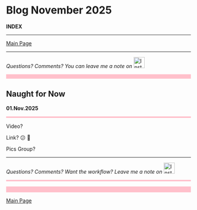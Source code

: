 # Blog November 2025

<style>
  .flex-container {display: flex; gap: 20px; align-items: flex-start;}
  .column {flex: 1 1 0; min-width: 0;}
  .column--right {border-left: 1px solid var(--md-default-fg-color--lightest); padding-left: 20px; }
</style>

**INDEX**

<!--
[Kontext and SRPO](#kontext-and-srpo)  
/-->

---

[Main Page](../index.md)

---

*Questions? Comments? You can leave me a note on* 
<a href="https://www.instagram.com/skchn0rthw1nd" target="_blank" rel="noopener noreferrer">
<img src="/assets/images/misc/Instagram_icon.png" alt="Instagram_icon" width="30" loading="lazy"></a>

<hr style="height:12px;border-width:0;color:pink;background-color:pink">










## Naught for Now

**01.Nov.2025**   

<!--
<a href="/assets/images/emily/36-VictTrain.jpg" target="_blank" rel="noopener">
<img src="/assets/images/emily/36-VictTrain.jpg" alt="Victorian Train-front" width="140" align="left"></a>

<a href="/assets/images/emily/37-VictTrain.jpg" target="_blank" rel="noopener">
<img src="/assets/images/emily/37-VictTrain.jpg" alt="Victorian Train-back" width="140" align="right"></a>
/-->


<hr style="height:4px;border-width:0;color:pink;background-color:pink">






Video?

<!--
<div style="position:relative;padding-top:56.25%">
  <iframe src="https://customer-ze4n45l8rqsb9yse.cloudflarestream.com/8cd2f116617fd567782e073f7fb11311/iframe"
          allow="accelerometer;gyroscope;autoplay;encrypted-media;picture-in-picture"
          allowfullscreen
          style="border:none;position:absolute;inset:0;width:75%;height:75%"></iframe>
</div>
/-->


Link? 😕 🤭

<!--
... [bit of work](../other/Garden25.md#garden-bed-liner) ...

... [our Discussion](../visual/Person2.md) ...

/-->
 

Pics Group?

<!--
<style>
  .flex-container {display: flex; gap: 20px;}
  .column {width: 100%;}
</style>

<div class="flex-container">
  <div class="column">

    <a href="/assets/images/emily/46-1Serene.jpg" target="_blank" rel="noopener">
    <img src="/assets/images/emily/46-1Serene.jpg" alt="Serene" width="280"></a>

    <a href="/assets/images/emily/46-2Cross.jpg" target="_blank" rel="noopener">
    <img src="/assets/images/emily/46-2Cross.jpg" alt="Cross" width="280"></a>

    <a href="/assets/images/emily/46-3Happy.jpg" target="_blank" rel="noopener">
    <img src="/assets/images/emily/46-3Happy.jpg" alt="Happy" width="280"></a>

  </div>
</div>

/-->




---

*Questions? Comments? Want the workflow? Leave me a note on* 
<a href="https://www.instagram.com/skchn0rthw1nd" target="_blank" rel="noopener noreferrer">
  <img src="/assets/images/misc/Instagram_icon.png" alt="Instagram_icon" width="30" loading="lazy"></a>

<hr style="height:4px;border-width:0;color:pink;background-color:pink">










<!-- NEXT ENTRY HERE!!!  /-->

<hr style="height:16px;border-width:0;color:pink;background-color:pink">

[Main Page](../index.md)

